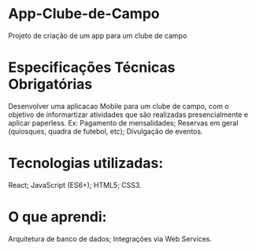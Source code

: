 # App-Clube-de-Campo
Projeto de criação de um app para um clube de campo

# Especificações Técnicas Obrigatórias
Desenvolver uma aplicacao Mobile para um clube de campo, com o objetivo de informartizar atividades que são realizadas presencialmente e aplicar paperless.
Ex: Pagamento de mensalidades;
    Reservas em geral (quiosques, quadra                         de futebol, etc);
    Divulgação de eventos.

# Tecnologias utilizadas:
React;
JavaScript (ES6+);
HTML5;
CSS3.

# O que aprendi:
Arquitetura de banco de dados;
Integrações via Web Services.
